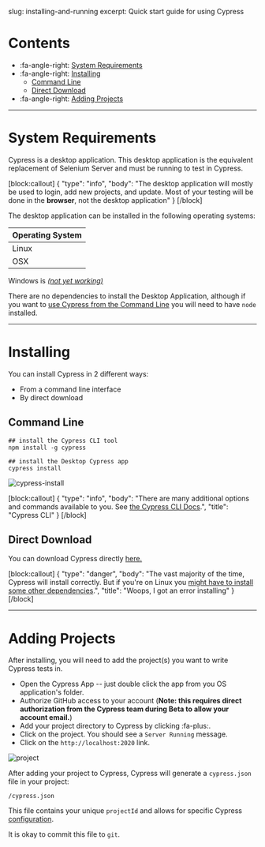 slug: installing-and-running
excerpt: Quick start guide for using Cypress

# Contents

- :fa-angle-right: [System Requirements](#section-system-requirements)
- :fa-angle-right: [Installing](#section-installing)
  - [Command Line](#section-command-line)
  - [Direct Download](#section-direct-download)
- :fa-angle-right: [Adding Projects](#section-adding-projects)

***

# System Requirements

Cypress is a desktop application. This desktop application is the equivalent replacement of Selenium Server and must be running to test in Cypress.


[block:callout]
{
  "type": "info",
  "body": "The desktop application will mostly be used to login, add new projects, and update. Most of your testing will be done in the **browser**, not the desktop application"
}
[/block]

The desktop application can be installed in the following operating systems:

| Operating System |
| ------ |
| Linux |
| OSX |

Windows is [*(not yet working)*](https://github.com/cypress-io/cypress/issues/74)

There are no dependencies to install the Desktop Application, although if you want to [use Cypress from the Command Line](https://github.com/cypress-io/cypress-cli) you will need to have `node` installed.

***

# Installing

You can install Cypress in 2 different ways:
* From a command line interface
* By direct download

## Command Line

```shell
## install the Cypress CLI tool
npm install -g cypress

## install the Desktop Cypress app
cypress install
```

![cypress-install](https://cloud.githubusercontent.com/assets/1268976/9279271/5c3826ba-4284-11e5-969b-91b0c27a8dee.gif)

[block:callout]
{
  "type": "info",
  "body": "There are many additional options and commands available to you. See [the Cypress CLI Docs](https://github.com/cypress-io/cypress-cli).",
  "title": "Cypress CLI"
}
[/block]

## Direct Download

You can download Cypress directly [here.](http://download.cypress.io/latest)

[block:callout]
{
  "type": "danger",
  "body": "The vast majority of the time, Cypress will install correctly. But if you're on Linux you [might have to install some other dependencies](https://on.cypress.io/guides/troubleshooting#section-installation).",
  "title": "Woops, I got an error installing"
}
[/block]

***

# Adding Projects

After installing, you will need to add the project(s) you want to write Cypress tests in.

* Open the Cypress App -- just double click the app from you OS application's folder.
* Authorize GitHub access to your account (**Note: this requires direct authorization from the Cypress team during Beta to allow your account email.**)
* Add your project directory to Cypress by clicking :fa-plus:.
* Click on the project. You should see a `Server Running` message.
* Click on the `http://localhost:2020` link.

![project](https://cloud.githubusercontent.com/assets/1268976/9286780/adad94b8-42c9-11e5-9a67-df7abb87fac0.gif)

After adding your project to Cypress, Cypress will generate a `cypress.json` file in your project:

```text
/cypress.json
```

This file contains your unique `projectId` and allows for specific Cypress [configuration](https://on.cypress.io/guides/configuration).

It is okay to commit this file to `git`.